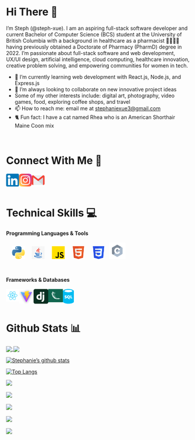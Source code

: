 # Hi There  👋

I’m Steph (@steph-xue). I am an aspiring full-stack software developer and current Bachelor of Computer Science (BCS) student at the University of British Columbia with a background in healthcare as a pharmacist 👩‍💻👩‍⚕️ having previously obtained a Doctorate of Pharmacy (PharmD) degree in 2022. I’m passionate about full-stack software and web development, UX/UI design, artificial intelligence, cloud computing, healthcare innovation, creative problem solving, and empowering communities for women in tech.
- 🌱 I’m currently learning web development with React.js, Node.js, and Express.js 
- 💞️ I’m always looking to collaborate on new innovative project ideas
- Some of my other interests include: digital art, photography, video games, food, exploring coffee shops, and travel
- 📫 How to reach me: email me at stephaniexue3@gmail.com
- 🐈 Fun fact: I have a cat named Rhea who is an American Shorthair Maine Coon mix 

<br> 

# Connect With Me  🤝
<a href="https://www.linkedin.com/in/stephxue/"><img align="left" src="icons/linkedin.png" alt="linkedin" width="35px"/></a> 
&nbsp;
<a href="https://www.instagram.com/stephxue_"><img align="left" src="icons/instagram.png" alt="instagram" width="35px"/></a>
&nbsp;
<a href="mailto:stephaniexue3@gmail.com"><img align="left" src="icons/mail.png" alt="mail" width="35px"/></a>

<br>

# Technical Skills 💻
**Programming Languages & Tools**
<br><br>
&nbsp; &nbsp;
<img src="icons/python.png" alt="python" width="35px"/>
&nbsp; &nbsp;
<img src="icons/java.png" alt="java" width="35px"/>
&nbsp; &nbsp;
<img src="icons/js.png" alt="javascript" width="35px"/>
&nbsp; &nbsp;
<img src="icons/html5.svg" alt="html" width="35px"/>
&nbsp; &nbsp;
<img src="icons/css3.svg" alt="css" width="35px"/>
&nbsp;
<img src="icons/c.svg" alt="c" width="45px"/>

<br>

**Frameworks & Databases**
<br><br>
&nbsp; &nbsp;
<img align="left" src="icons/react.png" alt="react" width="35px"/>
&nbsp; &nbsp;
<img align="left" src="icons/vite.png" alt="vite" width="40px"/>
&nbsp; &nbsp;
<img align="left" src="icons/django.svg" alt="django" width="40px"/>
&nbsp; &nbsp;
<img align="left" src="icons/flask.png" alt="flask" width="40px"/>
&nbsp; &nbsp;
<img align="left" src="icons/sql.png" alt="sql" width="30px"/>

<br>

# Github Stats 📊

<a href="https://github.com/steph-xue/github-readme-stats">
  <img height=200 align="center" src="https://github-readme-stats.vercel.app/api?username=stephxue" />
</a>
<a href="https://github.com/steph-xue/convoychat">
  <img height=200 align="center" src="https://github-readme-stats.vercel.app/api/top-langs?username=steph-xue&layout=compact&langs_count=8&card_width=320" />
</a>

[![Stephanie’s github stats](https://github-readme-stats.vercel.app/api?username=steph-xue)](https://github.com/steph-xue)

[![Top Langs](https://github-readme-stats.vercel.app/api/top-langs/?username=steph-xue&layout=compact)](https://github.com/steph-xue)

![](http://github-profile-summary-cards.vercel.app/api/cards/profile-details?username=steph-xue&theme=tokyonight)

![](http://github-profile-summary-cards.vercel.app/api/cards/repos-per-language?username=steph-xue&theme=tokyonight)

![](http://github-profile-summary-cards.vercel.app/api/cards/most-commit-language?username=steph-xue&theme=tokyonight)

![](http://github-profile-summary-cards.vercel.app/api/cards/stats?username=steph-xue&theme=tokyonight)

![](http://github-profile-summary-cards.vercel.app/api/cards/productive-time?username=steph-xue&theme=tokyonight&utcOffset=8)
